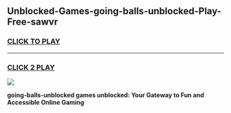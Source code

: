 
## Unblocked-Games-going-balls-unblocked-Play-Free-sawvr
<h3>
<a href="https://premium76.site?title=going-balls-unblocked&ref=20M">CLICK TO PLAY</a></h3>
<hr>

<h3>
<a href="https://premium76.site?title=going-balls-unblocked&ref=20M">CLICK 2 PLAY</a>
  
</h3>

<a href="https://premium76.site?title=going-balls-unblocked&ref=19M"><img src="https://clearcache.store/games.png"></a>


**going-balls-unblocked games unblocked: Your Gateway to Fun and Accessible Online Gaming**
